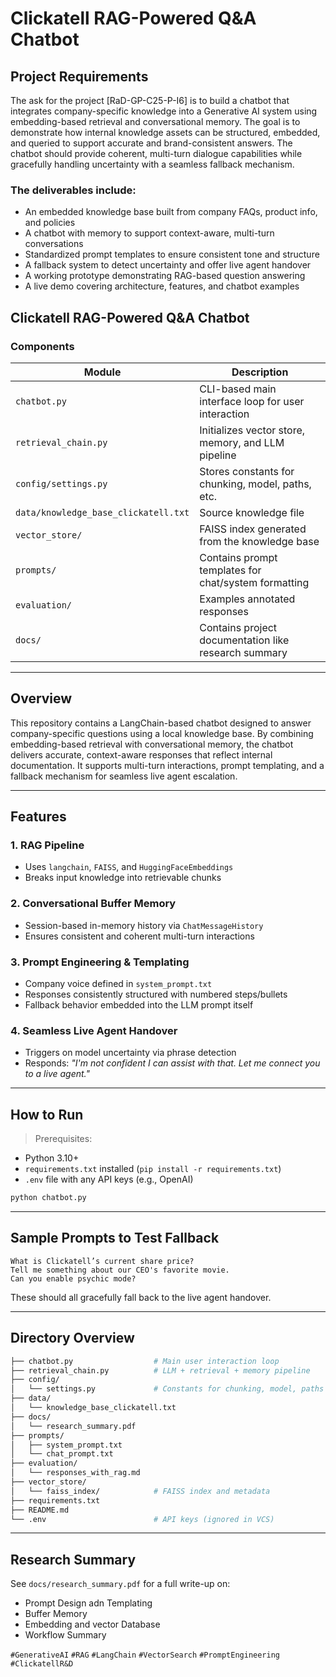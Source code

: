 # Clickatell RAG-Powered Q&A Chatbot

## Project Requirements

 The ask for the project [RaD-GP-C25-P-I6] is to build a chatbot that integrates company-specific knowledge into a Generative AI system using embedding-based retrieval and conversational memory. The goal is to demonstrate how internal knowledge assets can be structured, embedded, and queried to support accurate and brand-consistent answers. The chatbot should provide coherent, multi-turn dialogue capabilities while gracefully handling uncertainty with a seamless fallback mechanism.

### The deliverables include:

- An embedded knowledge base built from company FAQs, product info, and policies
- A chatbot with memory to support context-aware, multi-turn conversations
- Standardized prompt templates to ensure consistent tone and structure
- A fallback system to detect uncertainty and offer live agent handover
- A working prototype demonstrating RAG-based question answering
- A live demo covering architecture, features, and chatbot examples

## Clickatell RAG-Powered Q&A Chatbot


### Components

| Module              | Description                                          |
|---------------------|------------------------------------------------------|
| `chatbot.py`        | CLI-based main interface loop for user interaction   |
| `retrieval_chain.py`| Initializes vector store, memory, and LLM pipeline   |
| `config/settings.py`| Stores constants for chunking, model, paths, etc.    |
| `data/knowledge_base_clickatell.txt` | Source knowledge file                                |
| `vector_store/`     | FAISS index generated from the knowledge base        |
| `prompts/`          | Contains prompt templates for chat/system formatting |
| `evaluation/`       | Examples annotated responses                         |
| `docs/`             | Contains project documentation like research summary |

---
## Overview  
This repository contains a LangChain-based chatbot designed to answer company-specific questions using a local knowledge base. By combining embedding-based retrieval with conversational memory, the chatbot delivers accurate, context-aware responses that reflect internal documentation. It supports multi-turn interactions, prompt templating, and a fallback mechanism for seamless live agent escalation.

---
## Features

### 1. RAG Pipeline
- Uses `langchain`, `FAISS`, and `HuggingFaceEmbeddings`
- Breaks input knowledge into retrievable chunks

### 2. Conversational Buffer Memory
- Session-based in-memory history via `ChatMessageHistory`
- Ensures consistent and coherent multi-turn interactions

### 3. Prompt Engineering & Templating
- Company voice defined in `system_prompt.txt`
- Responses consistently structured with numbered steps/bullets
- Fallback behavior embedded into the LLM prompt itself

### 4. Seamless Live Agent Handover
- Triggers on model uncertainty via phrase detection
- Responds: *"I'm not confident I can assist with that. Let me connect you to a live agent."*

---

## How to Run

> Prerequisites:
- Python 3.10+
- `requirements.txt` installed (`pip install -r requirements.txt`)
- `.env` file with any API keys (e.g., OpenAI)

```bash
python chatbot.py
```

---

## Sample Prompts to Test Fallback

```text
What is Clickatell’s current share price?
Tell me something about our CEO's favorite movie.
Can you enable psychic mode?
```

These should all gracefully fall back to the live agent handover.

---

## Directory Overview

```bash
├── chatbot.py                  # Main user interaction loop
├── retrieval_chain.py          # LLM + retrieval + memory pipeline
├── config/
│   └── settings.py             # Constants for chunking, model, paths
├── data/
│   └── knowledge_base_clickatell.txt
├── docs/
│   └── research_summary.pdf
├── prompts/
│   ├── system_prompt.txt
│   └── chat_prompt.txt
├── evaluation/
│   └── responses_with_rag.md
├── vector_store/
│   └── faiss_index/            # FAISS index and metadata
├── requirements.txt
├── README.md
└── .env                        # API keys (ignored in VCS)
```

---

## Research Summary

See `docs/research_summary.pdf` for a full write-up on:
- Prompt Design adn Templating
- Buffer Memory
- Embedding and vector Database
- Workflow Summary


`#GenerativeAI` `#RAG` `#LangChain` `#VectorSearch` `#PromptEngineering` `#ClickatellR&D`